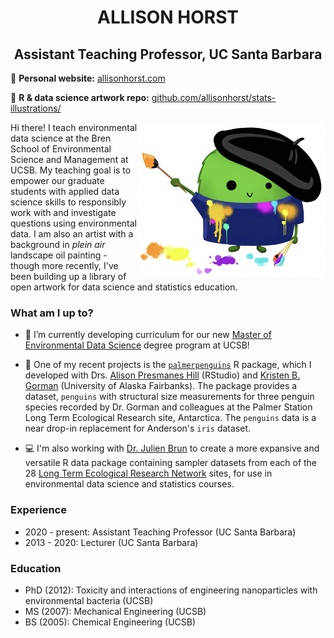 <h1 align="center"> ALLISON HORST </h1>

<h2 align="center"> Assistant Teaching Professor, UC Santa Barbara </h2>

  
📝 **Personal website:** [allisonhorst.com](https://www.allisonhorst.com/)

🎨 **R & data science artwork repo:** [github.com/allisonhorst/stats-illustrations/](https://github.com/allisonhorst/stats-illustrations/)
 

<img align="right" src="https://github.com/allisonhorst/allisonhorst/blob/main/horst_rtist.png" width="300">

Hi there! I teach environmental data science at the Bren School of Environmental Science and Management at UCSB. My teaching goal is to empower our graduate students with applied data science skills to responsibly work with and investigate questions using environmental data. I am also an artist with a background in *plein air* landscape oil painting - though more recently, I've been building up a library of open artwork for data science and statistics education.

### What am I up to? 

- 🔭 I’m currently developing curriculum for our new [Master of Environmental Data Science](https://bren.ucsb.edu/masters-programs/master-environmental-data-science/academics-meds) degree program at UCSB! 

- 🌱 One of my recent projects is the [`palmerpenguins`](https://allisonhorst.github.io/palmerpenguins/) R package, which I developed with Drs. [Alison Presmanes Hill](https://alison.rbind.io/) (RStudio) and [Kristen B. Gorman](https://www.uaf.edu/cfos/people/faculty/detail/kristen-gorman.php) (University of Alaska Fairbanks). The package provides a dataset, `penguins` with structural size measurements for three penguin species recorded by Dr. Gorman and colleagues at the Palmer Station Long Term Ecological Research site, Antarctica. The `penguins` data is a near drop-in replacement for Anderson's `iris` dataset.

- 💻 I'm also working with [Dr. Julien Brun](https://brunj7.github.io/about) to create a more expansive and versatile R data package containing sampler datasets from each of the 28 [Long Term Ecological Research Network](https://lternet.edu/) sites, for use in environmental data science and statistics courses. 

### Experience

- 2020 - present: Assistant Teaching Professor (UC Santa Barbara)
- 2013 - 2020: Lecturer (UC Santa Barbara)

### Education

- PhD (2012): Toxicity and interactions of engineering nanoparticles with environmental bacteria (UCSB)
- MS (2007): Mechanical Engineering (UCSB)
- BS (2005): Chemical Engineering (UCSB)


<!--
**allisonhorst/allisonhorst** is a ✨ _special_ ✨ repository because its `README.md` (this file) appears on your GitHub profile.

Here are some ideas to get you started:


- 👯 I’m looking to collaborate on ...
- 🤔 I’m looking for help with ...
- 💬 Ask me about ...
- 📫 How to reach me: ...
- 

-->


